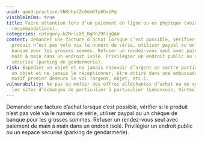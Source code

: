 ```yaml
---
uuid: good-practice-5NKhhplZcBemDTp6Dx1Pq
visibleInCms: true
title: Faire attention lors d’un paiement en ligne ou en physique (voir
  recommandations).
categories: category-b2NrlcXR_BqRhZ9FigQAW
content: Demander une facture d’achat lorsque c’est possible, vérifier si le
  produit n’est pas volé via le numéro de série, utiliser paypal ou un chèque de
  banque pour les grosses sommes. Refuser un rendez-vous seul avec paiement de
  main à main dans un endroit isolé. Privilégier un endroit public ou un espace
  sécurisé (parking de gendarmerie).
risk: Expédier un objet et ne jamais recevoir d’argent en contre partie, acheter
  un objet et ne jamais le réceptionner, être attiré dans une embuscade dont le
  motif premier demeure le vol (argent, objet, etc.).
vulnerability: Ne pas se méfier des offres alléchantes d’achat ou de vente sur
  les sites d’échanges de particulier à particulier (Leboncoin, Vinted, etc.).
---
```

<!--StartFragment-->

Demander une facture d’achat lorsque c’est possible, vérifier si le produit n’est pas volé via le numéro de série, utiliser paypal ou un chèque de banque pour les grosses sommes. Refuser un rendez-vous seul avec paiement de main à main dans un endroit isolé. Privilégier un endroit public ou un espace sécurisé (parking de gendarmerie).

<!--EndFragment-->